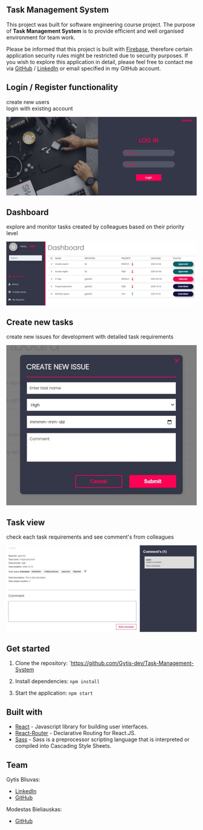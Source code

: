 ## Task Management System

This project was built for software engineering course project. The purpose of **Task Management System** is to provide efficient and well organised environment for team work.

Please be informed that this project is built with [Firebase](https://firebase.google.com/), therefore certain application security rules might be restricted due to security purposes. If you wish to explore this application in detail, please feel free to contact me via [GitHub](https://github.com/Gytis-dev) / [LinkedIn](https://lt.linkedin.com/in/gytis-bliuvas-7a0441109/) or email specified in my GitHub account. 

## Login / Register functionality
create new users\
login with existing account

![Alt text](src/images/Capture4.JPG?raw=true "Title")

## Dashboard
explore and monitor tasks created by colleagues based on their priority level

![Alt text](src/images/Capture.JPG?raw=true "Title")

## Create new tasks
create new issues for development with detailed task requirements

![Alt text](src/images/Capture2.JPG?raw=true "Title")

## Task view
check each task requirements and see comment's from colleagues

![Alt text](src/images/Capture3.JPG?raw=true "Title")

## Get started

1. Clone the repository:
`https://github.com/Gytis-dev/Task-Management-System

2. Install dependencies:
`npm install`

3. Start the application:
`npm start`

## Built with

* [React](https://reactjs.org/) - Javascript library for building user interfaces.
* [React-Router](https://reacttraining.com/react-router/) - Declarative Routing for React.JS.
* [Sass](https://sass-lang.com/) - Sass is a preprocessor scripting language that is interpreted or compiled into Cascading Style Sheets.

## Team

Gytis Bliuvas:

* [LinkedIn](https://lt.linkedin.com/in/gytis-bliuvas-7a0441109/)
* [GitHub](https://github.com/Gytis-dev)

Modestas Bieliauskas:

* [GitHub](https://github.com/Mikolonija)






















